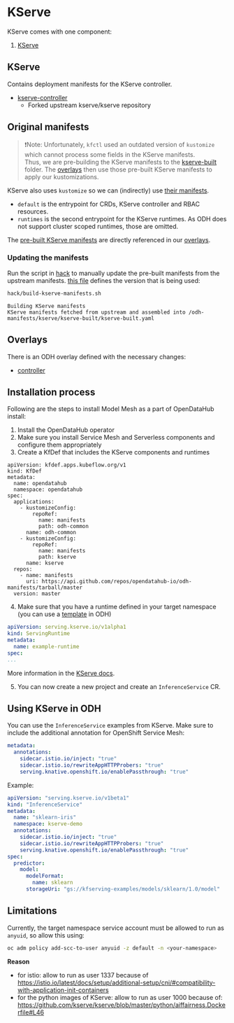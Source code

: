 # KServe

KServe comes with one component:

1. [KServe](#KServe)


## KServe

Contains deployment manifests for the KServe controller.

- [kserve-controller](https://github.com/opendatahub-io/kserve)
  - Forked upstream kserve/kserve repository


## Original manifests

> ❗️Note: Unfortunately, `kfctl` used an outdated version of `kustomize` which cannot process some fields in the KServe manifests.  
> Thus, we are pre-building the KServe manifests to the [kserve-built](./kserve-built) folder. The [overlays](#overlays) then use
> those pre-built KServe manifests to apply our kustomizations.
 
KServe also uses `kustomize` so we can (indirectly) use [their manifests](https://github.com/opendatahub-io/kserve/tree/master/config).

* `default` is the entrypoint for CRDs, KServe controller and RBAC resources.
* `runtimes` is the second entrypoint for the KServe runtimes. As ODH does not support cluster scoped runtimes, those are omitted.

The [pre-built KServe manifests](./kserve-built/kserve-built.yaml) are directly referenced in our [overlays](#overlays).

### Updating the manifests

Run the script in [hack](./hack) to manually update the pre-built manifests from the upstream manifests. [this file](./hack/kustomization.yaml) defines the version that is being used:

```bash
hack/build-kserve-manifests.sh
```
```text
Building KServe manifests
KServe manifests fetched from upstream and assembled into /odh-manifests/kserve/kserve-built/kserve-built.yaml
```


## Overlays

There is an ODH overlay defined with the necessary changes:

* [controller](./odh-overlays)


## Installation process

Following are the steps to install Model Mesh as a part of OpenDataHub install:

1. Install the OpenDataHub operator
2. Make sure you install Service Mesh and Serverless components and configure them appropriately
3. Create a KfDef that includes the KServe components and runtimes

```
apiVersion: kfdef.apps.kubeflow.org/v1
kind: KfDef
metadata:
  name: opendatahub
  namespace: opendatahub
spec:
  applications:
    - kustomizeConfig:
        repoRef:
          name: manifests
          path: odh-common
      name: odh-common
    - kustomizeConfig:
        repoRef:
          name: manifests
          path: kserve
      name: kserve
  repos:
    - name: manifests
      uri: https://api.github.com/repos/opendatahub-io/odh-manifests/tarball/master
  version: master
```

4. Make sure that you have a runtime defined in your target namespace (you can use a [template](https://github.com/opendatahub-io/odh-dashboard/blob/main/manifests/modelserving/ovms-ootb.yaml) in ODH)

```yaml
apiVersion: serving.kserve.io/v1alpha1
kind: ServingRuntime
metadata:
  name: example-runtime
spec:
...
```
More information in the [KServe docs](https://kserve.github.io/website/0.10/modelserving/servingruntimes/).

5. You can now create a new project and create an `InferenceService` CR.


## Using KServe in ODH

You can use the `InferenceService` examples from KServe. Make sure to include the additional annotation for OpenShift Service Mesh:

```yaml
metadata:
  annotations:
    sidecar.istio.io/inject: "true"
    sidecar.istio.io/rewriteAppHTTPProbers: "true"
    serving.knative.openshift.io/enablePassthrough: "true"
```

Example:

```yaml
apiVersion: "serving.kserve.io/v1beta1"
kind: "InferenceService"
metadata:
  name: "sklearn-iris"
  namespace: kserve-demo
  annotations:
    sidecar.istio.io/inject: "true"
    sidecar.istio.io/rewriteAppHTTPProbers: "true"
    serving.knative.openshift.io/enablePassthrough: "true"
spec:
  predictor:
    model:
      modelFormat:
        name: sklearn
      storageUri: "gs://kfserving-examples/models/sklearn/1.0/model"
```


## Limitations

Currently, the target namespace service account must be allowed to run as `anyuid`, so allow this using:

```bash
oc adm policy add-scc-to-user anyuid -z default -n <your-namespace>
```

**Reason**
* for istio: allow to run as user 1337 because of https://istio.io/latest/docs/setup/additional-setup/cni/#compatibility-with-application-init-containers
* for the python images of KServe: allow to run as user 1000 because of: https://github.com/kserve/kserve/blob/master/python/aiffairness.Dockerfile#L46
